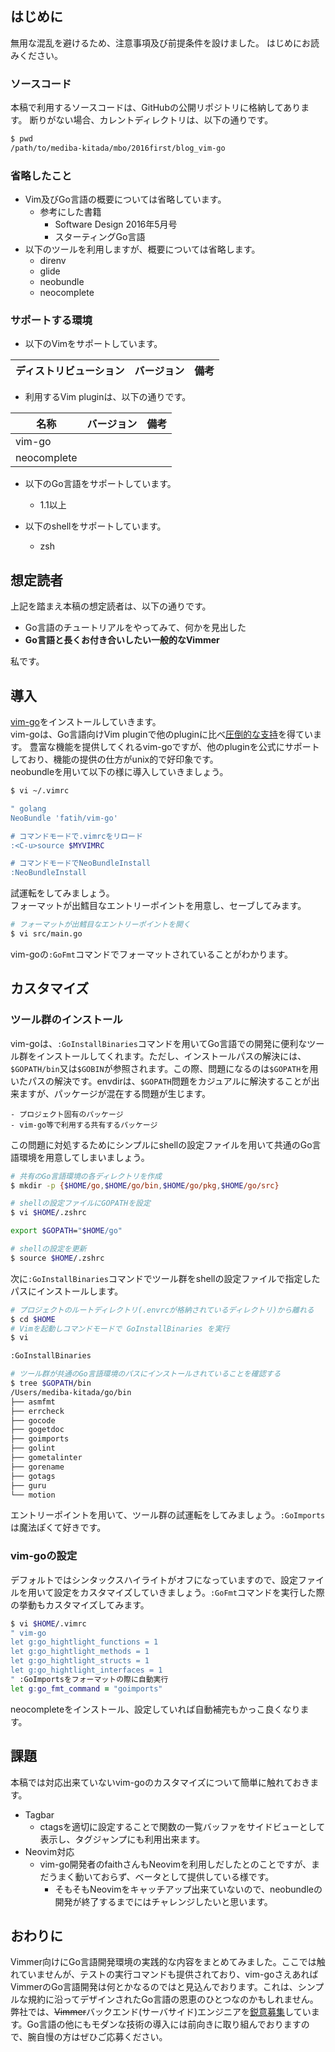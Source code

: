 ## はじめに

無用な混乱を避けるため、注意事項及び前提条件を設けました。
はじめにお読みください。

### ソースコード

本稿で利用するソースコードは、GitHubの公開リポジトリに格納してあります。
断りがない場合、カレントディレクトリは、以下の通りです。
```zsh
$ pwd
/path/to/mediba-kitada/mbo/2016first/blog_vim-go
```

### 省略したこと

- Vim及びGo言語の概要については省略しています。
    - 参考にした書籍
        - Software Design 2016年5月号
        - スターティングGo言語
- 以下のツールを利用しますが、概要については省略します。
    - direnv
    - glide
    - neobundle
    - neocomplete

### サポートする環境

- 以下のVimをサポートしています。

|ディストリビューション|バージョン|備考|
|---|---|---|

- 利用するVim pluginは、以下の通りです。

|名称|バージョン|備考|
|---|---|---|
|vim-go|||
|neocomplete|||

- 以下のGo言語をサポートしています。
    - 1.1以上

- 以下のshellをサポートしています。
    - zsh

## 想定読者

上記を踏まえ本稿の想定読者は、以下の通りです。

- Go言語のチュートリアルをやってみて、何かを見出した
- __Go言語と長くお付き合いしたい一般的なVimmer__

私です。

## 導入

[vim-go](https://github.com/fatih/vim-go)をインストールしていきます。  
vim-goは、Go言語向けVim pluginで他のpluginに比べ[圧倒的な支持](https://github.com/search?o=desc&q=vim+go+&ref=searchresults&s=stars&type=Repositories&utf8=%E2%9C%93)を得ています。
豊富な機能を提供してくれるvim-goですが、他のpluginを公式にサポートしており、機能の提供の仕方がunix的で好印象です。  
neobundleを用いて以下の様に導入していきましょう。

```zsh
$ vi ~/.vimrc

" golang
NeoBundle 'fatih/vim-go'

# コマンドモードで.vimrcをリロード
:<C-u>source $MYVIMRC

# コマンドモードでNeoBundleInstall
:NeoBundleInstall
```

試運転をしてみましょう。  
フォーマットが出鱈目なエントリーポイントを用意し、セーブしてみます。

```zsh
# フォーマットが出鱈目なエントリーポイントを開く
$ vi src/main.go
```

vim-goの```:GoFmt```コマンドでフォーマットされていることがわかります。

## カスタマイズ

### ツール群のインストール

vim-goは、```:GoInstallBinaries```コマンドを用いてGo言語での開発に便利なツール群をインストールしてくれます。ただし、インストールパスの解決には、```$GOPATH/bin```又は```$GOBIN```が参照されます。この際、問題になるのは```$GOPATH```を用いたパスの解決です。envdirは、```$GOPATH```問題をカジュアルに解決することが出来ますが、パッケージが混在する問題が生じます。

```
- プロジェクト固有のパッケージ
- vim-go等で利用する共有するパッケージ
```

この問題に対処するためにシンプルにshellの設定ファイルを用いて共通のGo言語環境を用意してしまいましょう。

```zsh
# 共有のGo言語環境の各ディレクトリを作成
$ mkdir -p {$HOME/go,$HOME/go/bin,$HOME/go/pkg,$HOME/go/src}

# shellの設定ファイルにGOPATHを設定
$ vi $HOME/.zshrc

export $GOPATH="$HOME/go"

# shellの設定を更新
$ source $HOME/.zshrc
```

次に```:GoInstallBinaries```コマンドでツール群をshellの設定ファイルで指定したパスにインストールします。

```zsh
# プロジェクトのルートディレクトリ(.envrcが格納されているディレクトリ)から離れる
$ cd $HOME
# Vimを起動しコマンドモードで GoInstallBinaries を実行
$ vi

:GoInstallBinaries

# ツール群が共通のGo言語環境のパスにインストールされていることを確認する
$ tree $GOPATH/bin
/Users/mediba-kitada/go/bin
├── asmfmt
├── errcheck
├── gocode
├── gogetdoc
├── goimports
├── golint
├── gometalinter
├── gorename
├── gotags
├── guru
└── motion
```

エントリーポイントを用いて、ツール群の試運転をしてみましょう。```:GoImports```は魔法ぽくて好きです。


### vim-goの設定

デフォルトではシンタックスハイライトがオフになっていますので、設定ファイルを用いて設定をカスタマイズしていきましょう。```:GoFmt```コマンドを実行した際の挙動もカスタマイズしてみます。

```zsh
$ vi $HOME/.vimrc
" vim-go
let g:go_hightlight_functions = 1
let g:go_hightlight_methods = 1
let g:go_hightlight_structs = 1
let g:go_hightlight_interfaces = 1
" :GoImportsをフォーマットの際に自動実行
let g:go_fmt_command = "goimports"
```

neocompleteをインストール、設定していれば自動補完もかっこ良くなります。


## 課題

本稿では対応出来ていないvim-goのカスタマイズについて簡単に触れておきます。

- Tagbar
    - ctagsを適切に設定することで関数の一覧バッファをサイドビューとして表示し、タグジャンプにも利用出来ます。
- Neovim対応
    - vim-go開発者のfaithさんもNeovimを利用しだしたとのことですが、まだうまく動いておらず、ベータとして提供している様です。
        - そもそもNeovimをキャッチアップ出来ていないので、neobundleの開発が終了するまでにはチャレンジしたいと思います。

## おわりに

Vimmer向けにGo言語開発環境の実践的な内容をまとめてみました。ここでは触れていませんが、テストの実行コマンドも提供されており、vim-goさえあればVimmerのGo言語開発は何とかなるのではと見込んでおります。これは、シンプルな規約に沿ってデザインされたGo言語の恩恵のひとつなのかもしれません。  
弊社では、~~Vimmer~~バックエンド(サーバサイド)エンジニアを[鋭意募集](https://rec-log.jp/site/jobVw.aspx?Oy24gBu7IDWaPGodjJQfOM2igOulIRWoaUoqCXQtO02wg2uzI5WCa8oECbQHOe2KgguNIjWPamoSCpQVOr2Yguu1IxW3aAo6CDQ9OF2cgIueeL4hGOtkKQ1n)しています。Go言語の他にもモダンな技術の導入には前向きに取り組んでおりますので、腕自慢の方はぜひご応募ください。
